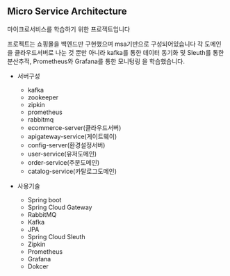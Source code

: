 ## Micro Service Architecture

마이크로서비스를 학습하기 위한 프로젝트입니다

프로젝트는 쇼핑몰을 백엔드만 구현했으며 msa기반으로 구성되어있습니다
각 도메인을 클라우드서버로 나눈 것 뿐만 아니라 kafka를 통한 데이터 동기화 및 Sleuth를 통한 분산추적, Prometheus와 Grafana를 통한 모니텅링 을 학습했습니다.

* 서버구성
  * kafka
  * zookeeper
  * zipkin
  * prometheus
  * rabbitmq
  * ecommerce-server(클라우드서버)
  * apigateway-service(게이트웨이)
  * config-server(환경설정서버)
  * user-service(유저도메인)
  * order-service(주문도메인)
  * catalog-service(카탈로그도메인)

* 사용기술
  * Spring boot 
  * Spring Cloud Gateway 
  * RabbitMQ
  * Kafka
  * JPA
  * Spring Cloud Sleuth
  * Zipkin
  * Prometheus
  * Grafana
  * Dokcer
